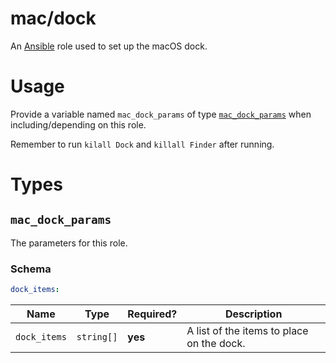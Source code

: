# mac/dock

An [Ansible](https://www.ansible.com) role used to set up the macOS dock.

# Usage

Provide a variable named `mac_dock_params` of type [`mac_dock_params`](#mac_dock_params) when including/depending on
this role.

Remember to run `kilall Dock` and `killall Finder` after running.

# Types

## `mac_dock_params`

The parameters for this role.

### Schema

```yaml
dock_items:
```

| Name         | Type       | Required? | Description                               |
| ------------ | ---------- | --------- | ----------------------------------------- |
| `dock_items` | `string[]` | **yes**   | A list of the items to place on the dock. |
